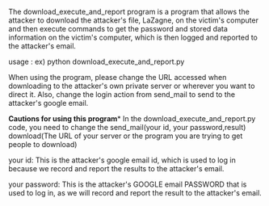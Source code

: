 The download_execute_and_report program is a program that allows the attacker to download the attacker's file, LaZagne, on the victim's computer and then execute commands to get the password and stored data information on the victim's computer, which is then logged and reported to the attacker's email.

usage : 
ex) python download_execute_and_report.py

When using the program, please change the URL accessed when downloading to the attacker's own private server or wherever you want to direct it. 
Also, change the login action from send_mail to send to the attacker's google email. 

****Cautions for using this program***** 
In the download_execute_and_report.py code, you need to change the send_mail(your id, your password,result)
download(The URL of your server or the program you are trying to get people to download)

your id: This is the attacker's google email id, which is used to log in because we record and report the results to the attacker's email.

your password: This is the attacker's GOOGLE email PASSWORD that is used to log in, as we will record and report the result to the attacker's email.
